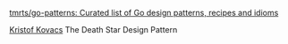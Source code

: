 
[tmrts/go-patterns: Curated list of Go design patterns, recipes and idioms](https://github.com/tmrts/go-patterns)

[Kristof Kovacs](https://kkovacs.eu/the-death-star-design-pattern)
The Death Star Design Pattern
